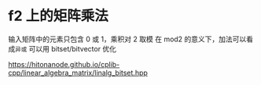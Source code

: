 # f2 上的矩阵乘法

输入矩阵中的元素只包含 0 或 1，乘积对 2 取模
在 mod2 的意义下，加法可以看成`异或`
可以用 bitset/bitvector 优化

https://hitonanode.github.io/cplib-cpp/linear_algebra_matrix/linalg_bitset.hpp

